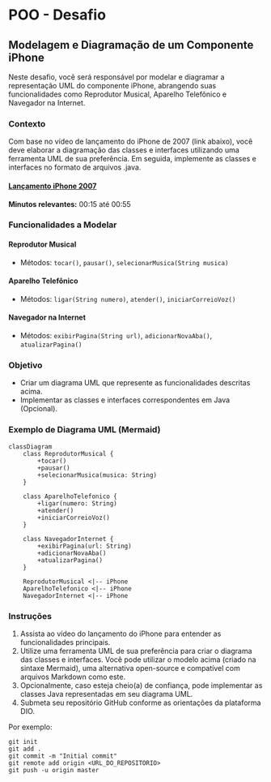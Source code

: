 # POO - Desafio
## Modelagem e Diagramação de um Componente iPhone

Neste desafio, você será responsável por modelar e diagramar a representação UML do componente iPhone, abrangendo suas funcionalidades como Reprodutor Musical, Aparelho Telefônico e Navegador na Internet.

### Contexto
Com base no vídeo de lançamento do iPhone de 2007 (link abaixo), você deve elaborar a diagramação das classes e interfaces utilizando uma ferramenta UML de sua preferência. Em seguida, implemente as classes e interfaces no formato de arquivos .java.

#### [Lançamento iPhone 2007](https://www.youtube.com/watch?v=9hUIxyE2Ns8)

**Minutos relevantes:** 00:15 até 00:55

### Funcionalidades a Modelar

#### Reprodutor Musical
- Métodos: `tocar()`, `pausar()`, `selecionarMusica(String musica)`

#### Aparelho Telefônico
- Métodos: `ligar(String numero)`, `atender()`, `iniciarCorreioVoz()`

#### Navegador na Internet
- Métodos: `exibirPagina(String url)`, `adicionarNovaAba()`, `atualizarPagina()`

### Objetivo
- Criar um diagrama UML que represente as funcionalidades descritas acima.
- Implementar as classes e interfaces correspondentes em Java (Opcional).

### Exemplo de Diagrama UML (Mermaid)

```mermaid
classDiagram
    class ReprodutorMusical {
        +tocar()
        +pausar()
        +selecionarMusica(musica: String)
    }

    class AparelhoTelefonico {
        +ligar(numero: String)
        +atender()
        +iniciarCorreioVoz()
    }

    class NavegadorInternet {
        +exibirPagina(url: String)
        +adicionarNovaAba()
        +atualizarPagina()
    }

    ReprodutorMusical <|-- iPhone
    AparelhoTelefonico <|-- iPhone
    NavegadorInternet <|-- iPhone
```

### Instruções

1. Assista ao vídeo do lançamento do iPhone para entender as funcionalidades principais.
2. Utilize uma ferramenta UML de sua preferência para criar o diagrama das classes e interfaces. Você pode utilizar o modelo acima (criado na sintaxe Mermaid), uma alternativa open-source e compatível com arquivos Markdown como este.
3. Opcionalmente, caso esteja cheio(a) de confiança, pode implementar as classes Java representadas em seu diagrama UML.
4. Submeta seu repositório GitHub conforme as orientações da plataforma DIO.

Por exemplo:
```text
git init
git add .
git commit -m "Initial commit"
git remote add origin <URL_DO_REPOSITORIO>
git push -u origin master
```

